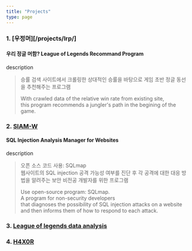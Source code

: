 ```yaml
---
title: "Projects"
type: page
---
```


### 1. [우정머][/projects/lrp/]
#### 우리 정글 머함? League of Legends Recommand Program

description
> 승률 검색 사이트에서 크롤링한 상대적인 승률을 바탕으로 게임 초반 정글 동선을 추천해주는 프로그램
>
> With crawled data of the relative win rate from existing site,  
> this program recommends a jungler's path in the begining of the game.

### 2. [SIAM-W](/projects/siam-w/)
#### SQL Injection Analysis Manager for Websites

description
> 오픈 소스 코드 사용: SQLmap  
> 웹사이트의 SQL injection 공격 가능성 여부를 진단 후 각 공격에 대한 대응 방법을 알려주는 보안 비전공 개발자를 위한 프로그램
> 
> Use open-source program: SQLmap.  
> A program for non-security developers  
> that diagnoses the possibility of SQL injection attacks on a website  
> and then informs them of how to respond to each attack.  

### 3. [League of legends data analysis](/projects/lda/)

### 4. [H4X0R](/projects/h4x0r/)


